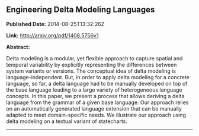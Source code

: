 ## Engineering Delta Modeling Languages

**Published Date:** 2014-08-25T13:32:26Z

**Link:** http://arxiv.org/pdf/1408.5756v1

**Abstract:**

  Delta modeling is a modular, yet flexible approach to capture spatial and
temporal variability by explicitly representing the differences between system
variants or versions. The conceptual idea of delta modeling is
language-independent. But, in order to apply delta modeling for a concrete
language, so far, a delta language had to be manually developed on top of the
base language leading to a large variety of heterogeneous language concepts. In
this paper, we present a process that allows deriving a delta language from the
grammar of a given base language. Our approach relies on an automatically
generated language extension that can be manually adapted to meet
domain-specific needs. We illustrate our approach using delta modeling on a
textual variant of statecharts.


---

